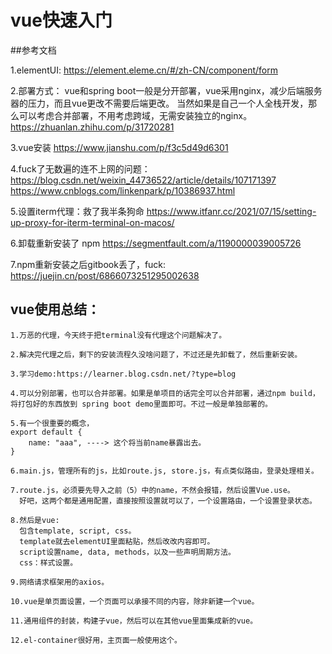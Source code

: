 # vue快速入门

##参考文档

1.elementUI:
https://element.eleme.cn/#/zh-CN/component/form

2.部署方式：
vue和spring boot一般是分开部署，vue采用nginx，减少后端服务器的压力，而且vue更改不需要后端更改。
当然如果是自己一个人全栈开发，那么可以考虑合并部署，不用考虑跨域，无需安装独立的nginx。
https://zhuanlan.zhihu.com/p/31720281


3.vue安装
https://www.jianshu.com/p/f3c5d49d6301

4.fuck了无数遍的连不上网的问题：
https://blog.csdn.net/weixin_44736522/article/details/107171397
https://www.cnblogs.com/linkenpark/p/10386937.html

5.设置iterm代理：救了我半条狗命
https://www.itfanr.cc/2021/07/15/setting-up-proxy-for-iterm-terminal-on-macos/


6.卸载重新安装了 npm
https://segmentfault.com/a/1190000039005726

7.npm重新安装之后gitbook丢了，fuck: 
https://juejin.cn/post/6866073251295002638


## vue使用总结：

	1.万恶的代理，今天终于把terminal没有代理这个问题解决了。
	
	2.解决完代理之后，剩下的安装流程久没啥问题了，不过还是先卸载了，然后重新安装。
	
	3.学习demo:https://learner.blog.csdn.net/?type=blog
	
	4.可以分别部署，也可以合并部署。如果是单项目的话完全可以合并部署，通过npm build，将打包好的东西放到 spring boot demo里面即可。不过一般是单独部署的。
	
	5.有一个很重要的概念，
	export default {
		name: "aaa", ----> 这个将当前name暴露出去。
	}
	
	6.main.js，管理所有的js，比如route.js, store.js，有点类似路由，登录处理相关。
	
	7.route.js，必须要先导入之前（5）中的name，不然会报错，然后设置Vue.use。
	  好吧，这两个都是通用配置，直接按照设置就可以了，一个设置路由，一个设置登录状态。
	
	8.然后是vue:
	  包含template, script, css。
	  template就去elementUI里面粘贴，然后改改内容即可。
	  script设置name, data, methods，以及一些声明周期方法。
	  css：样式设置。
	
	9.网络请求框架用的axios。
	
	10.vue是单页面设置，一个页面可以承接不同的内容，除非新建一个vue。
	
	11.通用组件的封装，构建子vue，然后可以在其他vue里面集成新的vue。
	
	12.el-container很好用，主页面一般使用这个。








